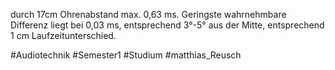 durch 17cm Ohrenabstand max. 0,63 ms. Geringste wahrnehmbare Differenz liegt bei 0,03 ms, entsprechend 3°-5° aus der Mitte, entsprechend 1 cm Laufzeitunterschied.

#Audiotechnik #Semester1 #Studium #matthias_Reusch 
